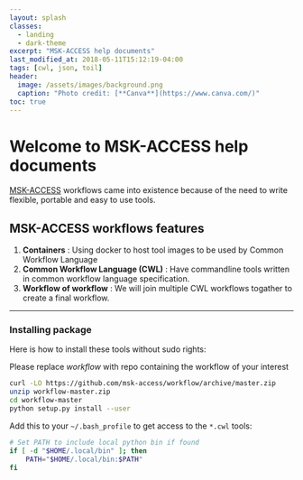 ```yaml
---
layout: splash
classes:
  - landing
  - dark-theme
excerpt: "MSK-ACCESS help documents"
last_modified_at: 2018-05-11T15:12:19-04:00
tags: [cwl, json, toil]
header:
  image: /assets/images/background.png
  caption: "Photo credit: [**Canva**](https://www.canva.com/)"
toc: true
---
```

# Welcome to MSK-ACCESS help documents

[MSK-ACCESS](https://github.com/msk-access) workflows came into existence because of the need to write flexible, portable and easy to use tools.

## MSK-ACCESS workflows features

1. **Containers** : Using docker to host tool images to be used by Common Workflow Language
2. **Common Workflow Language (CWL)** : Have commandline tools written in common workflow language specification.
3. **Workflow of workflow** : We will join multiple CWL workflows togather to create a final workflow.

- - - -

### Installing package

Here is how to install these tools without sudo rights:

Please replace _workflow_ with repo containing the workflow of your interest

```bash
curl -LO https://github.com/msk-access/workflow/archive/master.zip
unzip workflow-master.zip
cd workflow-master
python setup.py install --user
```

Add this to your `~/.bash_profile` to get access to the `*.cwl` tools:

```bash
# Set PATH to include local python bin if found
if [ -d "$HOME/.local/bin" ]; then
    PATH="$HOME/.local/bin:$PATH"
fi
```
